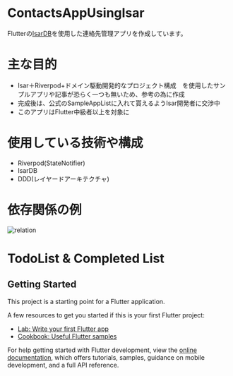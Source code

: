 # ContactsAppUsingIsar

Flutterの[IsarDB](https://github.com/isar/isar)を使用した連絡先管理アプリを作成しています。

# 主な目的
- Isar＋Riverpod+ドメイン駆動開発的なプロジェクト構成　を使用したサンプルアプリや記事が恐らく一つも無いため、参考の為に作成
- 完成後は、公式のSampleAppListに入れて貰えるようIsar開発者に交渉中
- このアプリはFlutter中級者以上を対象に

# 使用している技術や構成
- Riverpod(StateNotifier)
- IsarDB
- DDD(レイヤードアーキテクチャ)

# 依存関係の例
![relation](https://user-images.githubusercontent.com/42883378/202861865-ba1ee5f1-d2af-425e-9972-1ab39da265b5.png)



# TodoList & Completed List


## Getting Started

This project is a starting point for a Flutter application.

A few resources to get you started if this is your first Flutter project:

- [Lab: Write your first Flutter app](https://docs.flutter.dev/get-started/codelab)
- [Cookbook: Useful Flutter samples](https://docs.flutter.dev/cookbook)

For help getting started with Flutter development, view the
[online documentation](https://docs.flutter.dev/), which offers tutorials,
samples, guidance on mobile development, and a full API reference.
